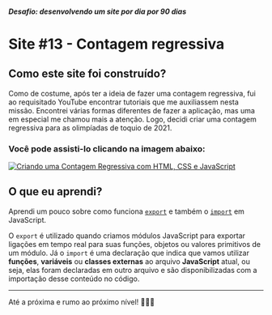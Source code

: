 ##### Desafio: desenvolvendo um site por dia por 90 dias

# Site #13 - Contagem regressiva

## Como este site foi construído?

Como de costume, após ter a ideia de fazer uma contagem regressiva, fui ao requisitado YouTube encontrar tutoriais que me auxiliassem nesta missão. Encontrei várias formas diferentes de fazer a aplicação, mas uma em especial me chamou mais a atenção. Logo, decidi criar uma contagem regressiva para as olimpíadas de toquio de 2021.

### Você pode assisti-lo clicando na imagem abaixo:

[![Criando uma Contagem Regressiva com HTML, CSS e JavaScript](https://img.youtube.com/vi/u_tjnWwjSVw/maxresdefault.jpg)](https://www.youtube.com/watch?v=u_tjnWwjSVw)

## O que eu aprendi?

Aprendi um pouco sobre como funciona [`export`](https://developer.mozilla.org/pt-BR/docs/Web/JavaScript/Reference/Statements/export) e também o [`import`](https://developer.mozilla.org/pt-BR/docs/Web/JavaScript/Reference/Statements/import) em JavaScript.

O `export` é utilizado quando criamos módulos JavaScript para exportar ligações em tempo real para suas funções, objetos ou valores primitivos de um módulo. Já o `import` é uma declaração que indica que vamos utilizar **funções**, **variáveis** ou **classes externas** ao arquivo **JavaScript** atual, ou seja, elas foram declaradas em outro arquivo e são disponibilizadas com a importação desse conteúdo no código.

---

Até a próxima e rumo ao próximo nível! 💜💜💜
